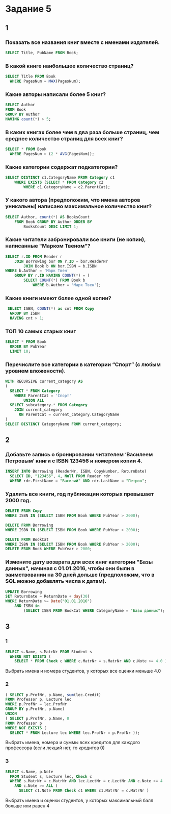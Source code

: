 # Задание 5

## 1

### Показать все названия книг вместе с именами издателей.

```sql
SELECT Title, PubName FROM Book;
```

### В какой книге наибольшее количество страниц?

```sql
SELECT Title FROM Book 
  WHERE PagesNum = MAX(PagesNum); 
```

### Какие авторы написали более 5 книг?

```sql
SELECT Author 
FROM Book 
GROUP BY Author 
HAVING count(*) > 5;
```

### В каких книгах более чем в два раза больше страниц, чем среднее количество страниц для всех книг?

```sql
SELECT * FROM Book 
  WHERE PagesNum > (2 * AVG(PagesNum)); 
```

### Какие категории содержат подкатегории?

```sql
SELECT DISTINCT c1.CategoryName FROM Category c1
    WHERE EXISTS (SELECT * FROM Category c2 
        WHERE c1.CategoryName = c2.ParentCat);
```

### У какого автора (предположим, что имена авторов уникальны) написано максимальное количество книг?

```sql
SELECT Author, count(*) AS BooksCount 
    FROM Book GROUP BY Author ORDER BY
        BooksCount DESC LIMIT 1;
```

### Какие читатели забронировали   все книги (не копии), написанные "Марком Твеном"?

```sql
SELECT r.ID FROM Reader r 
    JOIN Borrowing bor ON r.ID = bor.ReaderNr 
        JOIN Book b ON bor.ISBN = b.ISBN
WHERE b.Author = 'Марк Твен'
    GROUP BY r.ID HAVING COUNT(*) = (
	    SELECT COUNT(*) FROM Book b 
            WHERE b.Author = 'Марк Твен');
```

### Какие книги имеют более одной копии?

```sql
 SELECT ISBN, COUNT(*) as cnt FROM Copy 
  GROUP BY ISBN 
  HAVING cnt > 1;
```

### ТОП 10 самых старых книг

```sql
SELECT * FROM Book 
  ORDER BY PubYear 
  LIMIT 10;
```

### Перечислите все категории в категории “Спорт” (с любым уровнем вложености).

```sql
WITH RECURSIVE current_category AS
(
  SELECT * FROM Category
    WHERE ParentCat = 'Спорт'
        UNION ALL
  SELECT subcategory.* FROM Category
    JOIN current_category
      ON ParentCat = current_category.CategoryName
)
SELECT DISTINCT CategoryName FROM current_category;
```

## 2

### Добавьте запись о бронировании читателем ‘Василеем Петровым’ книги с ISBN 123456 и номером копии 4.

```sql
INSERT INTO Borrowing (ReaderNr, ISBN, CopyNumber, ReturnDate)
  SELECT ID, "123456", 4, Null FROM Reader rdr
  WHERE rdr.FirstName = "Василий" AND rdr.LastName = "Петров";
```

### Удалить все книги, год публикации которых превышает 2000 год.

```sql
DELETE FROM Copy
WHERE ISBN IN (SELECT ISBN FROM Book WHERE PubYear > 2000);
                    
DELETE FROM Borrowing
WHERE ISBN IN (SELECT ISBN FROM Book WHERE PubYear > 2000);
                    
DELETE FROM BookCat
WHERE ISBN IN (SELECT ISBN FROM Book WHERE PubYear > 2000);
DELETE FROM Book WHERE PubYear > 2000;
```

### Измените дату возврата для всех книг категории "Базы данных", начиная с 01.01.2016, чтобы они были в заимствовании на 30 дней дольше (предположим, что в SQL можно добавлять числа к датам).

```sql
UPDATE Borrowing
SET ReturnDate = ReturnDate + day(30)
WHERE ReturnDate >= Date("01.01.2016")
    AND ISBN in 
        (SELECT ISBN FROM BookCat WHERE CategoryName = "Базы данных");
```


## 3

### 1
```sql
SELECT s.Name, s.MatrNr FROM Student s 
  WHERE NOT EXISTS ( 
    SELECT * FROM Check c WHERE c.MatrNr = s.MatrNr AND c.Note >= 4.0 ) ; 
```

Выбрать имена и номера студентов, у которых все оценки меньше 4.0

### 2
```sql
( SELECT p.ProfNr, p.Name, sum(lec.Credit) 
FROM Professor p, Lecture lec 
WHERE p.ProfNr = lec.ProfNr
GROUP BY p.ProfNr, p.Name)
UNION
( SELECT p.ProfNr, p.Name, 0 
FROM Professor p
WHERE NOT EXISTS ( 
  SELECT * FROM Lecture lec WHERE lec.ProfNr = p.ProfNr )); 
```

Выбрать имена, номера и суммы всех кредитов для каждого профессора (если лекций нет, то кредитов 0)

### 3
```sql
SELECT s.Name, p.Note
  FROM Student s, Lecture lec, Check c
  WHERE s.MatrNr = c.MatrNr AND lec.LectNr = c.LectNr AND c.Note >= 4 
    AND c.Note >= ALL ( 
      SELECT c1.Note FROM Check c1 WHERE c1.MatrNr = c.MatrNr ) 
```

Выбрать имена и оценки студентов, у которых максимальный балл больше или равен 4
